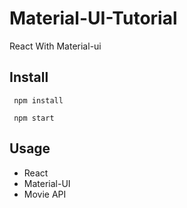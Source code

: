 # Material-UI-Tutorial

React With Material-ui

## Install

```
 npm install

 npm start
```

## Usage

- React
- Material-UI
- Movie API